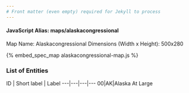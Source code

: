 ```yaml
---
# Front matter (even empty) required for Jekyll to process
---
```


#### JavaScript Alias: maps/alaskacongressional

Map Name: Alaskacongressional
Dimensions (Width x Height): 500x280



{% embed_spec_map alaskacongressional-map.js %}

### List of Entities

ID | Short label | Label
---|---|---|---
00|AK|Alaska At Large

